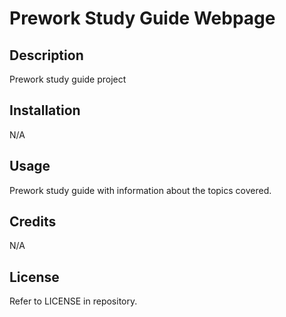 # Prework Study Guide Webpage

## Description

Prework study guide project

## Installation

N/A

## Usage

Prework study guide with information about the topics covered.

## Credits

N/A

## License

Refer to LICENSE in repository.